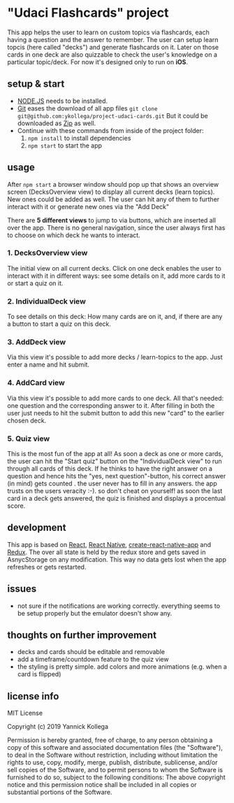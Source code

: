 # "Udaci Flashcards" project

This app helps the user to learn on custom topics via flashcards, each having a question and the answer to remember. The user can setup learn topcis (here called "decks") and generate flashcards on it. Later on those cards in one deck are also quizzable to check the user's knowledge on a particular topic/deck.
For now it's designed only to run on **iOS**.

## setup & start

-   [NODE.JS](https://nodejs.org/en/download/) needs to be installed.
-   [Git](https://git-scm.com/book/en/v2/Getting-Started-Installing-Git) eases the download of all app files
    `git clone git@github.com:ykollega/project-udaci-cards.git`
    But it could be downloaded as [Zip](https://github.com/ykollega/project-udaci-cards/archive/master.zip) as well.
-   Continue with these commands from inside of the project folder:
    1. `npm install` to install dependencies
    2. `npm start` to start the app

## usage

After `npm start` a browser window should pop up that shows an overview screen (DecksOverview view) to display all current decks (learn topics). New ones could be added as well. The user can hit any of them to further interact with it or generate new ones via the "Add Deck"

There are **5 different views** to jump to via buttons, which are inserted all over the app. There is no general navigation, since the user always first has to choose on which deck he wants to interact.

### 1. DecksOverview view

The initial view on all current decks. Click on one deck enables the user to interact with it in different ways: see some details on it, add more cards to it or start a quiz on it.

### 2. IndividualDeck view

To see details on this deck: How many cards are on it, and, if there are any a button to start a quiz on this deck.

### 3. AddDeck view

Via this view it's possible to add more decks / learn-topics to the app. Just enter a name and hit submit.

### 4. AddCard view

Via this view it's possible to add more cards to one deck. All that's needed: one question and the corresponding answer to it. After filling in both the user just needs to hit the submit button to add this new "card" to the earlier chosen deck.

### 5. Quiz view

This is the most fun of the app at all! As soon a deck as one or more cards, the user can hit the "Start quiz" button on the "IndividualDeck view" to run through all cards of this deck. If he thinks to have the right answer on a question and hence hits the "yes, next question"-button, his correct answer (in mind) gets counted . the user never has to fill in any answers. the app trusts on the users veracity :-). so don't cheat on yourself! as soon the last card in a deck gets answered, the quiz is finished and displays a procentual score.

## development

This app is based on [React](https://reactjs.org/), [React Native](https://facebook.github.io/react-native/), [create-react-native-app](https://github.com/react-community/create-react-native-app) and [Redux](https://redux.js.org/). The over all state is held by the redux store and gets saved in AsnycStorage on any modification. This way no data gets lost when the app refreshes or gets restarted.

## issues

-   not sure if the notifications are working correctly. everything seems to be setup properly but the emulator doesn't show any.

## thoughts on further improvement

-   decks and cards should be editable and removable
-   add a timeframe/countdown feature to the quiz view
-   the styling is pretty simple. add colors and more animations (e.g. when a card is flipped)

## license info

MIT License

Copyright (c) 2019 Yannick Kollega

Permission is hereby granted, free of charge, to any person obtaining a copy of this software and associated documentation files (the "Software"), to deal in the Software without restriction, including without limitation the rights to use, copy, modify, merge, publish, distribute, sublicense, and/or sell copies of the Software, and to permit persons to whom the Software is
furnished to do so, subject to the following conditions: The above copyright notice and this permission notice shall be included in all copies or substantial portions of the Software.
